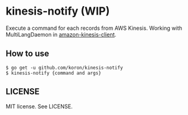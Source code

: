 # kinesis-notify (WIP)

Execute a command for each records from AWS Kinesis.
Working with MultiLangDaemon in [amazon-kinesis-client](https://github.com/awslabs/amazon-kinesis-client).

## How to use

    $ go get -u github.com/koron/kinesis-notify
    $ kinesis-notify {command and args}

## LICENSE

MIT license.  See LICENSE.
